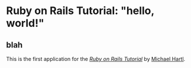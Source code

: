 # Ruby on Rails Tutorial: "hello, world!"
## blah
This is the first application for the
[*Ruby on Rails Tutorial*](http://www.railstutorial.org/)
by [Michael Hartl](http://www.michaelhartl.com/).